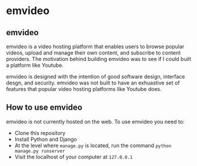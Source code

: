 # emvideo

## emvideo
emvideo is a video hosting platform that enables users to browse popular videos, upload and manage their own
content, and subscribe to content providers. The motivation behind building emvideo was to see if I could built a platform like Youtube.

emvideo is designed with the intention of good software design, interface desgn, and security. emvideo was not built to have an exhuastive set of features that popular video hosting platforms like Youtube does.

## How to use emvideo
emvideo is not currently hosted on the web. To use emvideo you need to:
- Clone this repository
- Install Python and Django
- At the level where `manage.py` is located, run the command `python manage.py runserver`
- Visit the localhost of your computer at `127.0.0.1`

